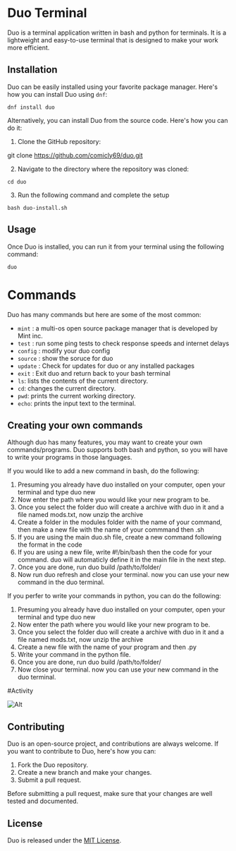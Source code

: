 # Duo Terminal

Duo is a terminal application written in bash and python for terminals. It is a lightweight and easy-to-use terminal that is designed to make your work more efficient.

## Installation

Duo can be easily installed using your favorite package manager. Here's how you can install Duo using `dnf`:

`dnf install duo`

Alternatively, you can install Duo from the source code. Here's how you can do it:

1. Clone the GitHub repository:

git clone https://github.com/comicly69/duo.git

2. Navigate to the directory where the repository was cloned:


`cd duo`

3. Run the following command and complete the setup

`bash duo-install.sh`


## Usage

Once Duo is installed, you can run it from your terminal using the following command:

`duo`

# Commands

Duo has many commands but here are some of the most common:

- `mint` : a multi-os open source package manager that is developed by Mint inc.
- `test` : run some ping tests to check response speeds and internet delays
- `config` : modify your duo config
- `source` : show the soruce for duo
- `update` : Check for updates for duo or any installed packages
- `exit` : Exit duo and return back to your bash terminal
- `ls`: lists the contents of the current directory.
- `cd`: changes the current directory.
- `pwd`: prints the current working directory.
- `echo`: prints the input text to the terminal.

## Creating your own commands

Although duo has many features, you may want to create your own commands/programs.
Duo supports both bash and python, so you will have to write your programs in those languages.

If you would like to add a new command in bash, do the following:

1. Presuming you already have duo installed on your computer, open your terminal and type duo new
2. Now enter the path where you would like your new program to be.
3. Once you select the folder duo will create a archive with duo in it and a file named mods.txt, now unzip the archive
4. Create a folder in the modules folder with the name of your command, then make a new file with the name of your commmand then .sh
5. If you are using the main duo.sh file, create a new command following the format in the code
6. If you are using a new file, write #!/bin/bash then the code for your command. duo will automaticly define it in the main file in the next step.
7. Once you are done, run duo build /path/to/folder/
8. Now run duo refresh and close your terminal. now you can use your new command in the duo terminal.

If you perfer to write your commands in python, you can do the following:

1. Presuming you already have duo installed on your computer, open your terminal and type duo new
2. Now enter the path where you would like your new program to be.
3. Once you select the folder duo will create a archive with duo in it and a file named mods.txt, now unzip the archive
4. Create a new file with the name of your program and then .py
5. Write your command in the python file.
6. Once you are done, run duo build /path/to/folder/
7. Now close your terminal. now you can use your new command in the duo terminal.


#Activity


![Alt](https://repobeats.axiom.co/api/embed/b2075c6d2b56afa1f073c50e56e8f984bcf27eec.svg "Repobeats analytics image")





## Contributing

Duo is an open-source project, and contributions are always welcome. If you want to contribute to Duo, here's how you can:

1. Fork the Duo repository.
2. Create a new branch and make your changes.
3. Submit a pull request.

Before submitting a pull request, make sure that your changes are well tested and documented.

## License

Duo is released under the [MIT License](https://opensource.org/licenses/MIT).
